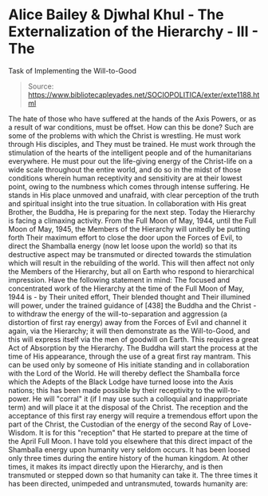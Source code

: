 # Alice Bailey & Djwhal Khul - The Externalization of the Hierarchy - III - The
Task of Implementing the Will-to-Good

> Source: https://www.bibliotecapleyades.net/SOCIOPOLITICA/exter/exte1188.html

The hate of those who have suffered at the hands of the Axis Powers, or as a result of war conditions, must be offset. How can this be done? Such are some of the problems with which the Christ is wrestling. He must work through His disciples, and They must be trained. He must work through the stimulation of the hearts of the intelligent people and of the humanitarians everywhere. He must pour out the life-giving energy of the Christ-life on a wide scale throughout the entire world, and do so in the midst of those conditions wherein human receptivity and sensitivity are at their lowest point, owing to the numbness which comes through intense suffering. He stands in His place unmoved and unafraid, with clear perception of the truth and spiritual insight into the true situation. In collaboration with His great Brother, the Buddha, He is preparing for the next step.
Today the Hierarchy is facing a climaxing activity. From the Full Moon of May, 1944, until the Full Moon of May, 1945, the Members of the Hierarchy will unitedly be putting forth Their maximum effort to close the door upon the Forces of Evil, to direct the Shamballa energy (now let loose upon the world) so that its destructive aspect may be transmuted or directed towards the stimulation which will result in the rebuilding of the world. This will then affect not only the Members of the Hierarchy, but all on Earth who respond to hierarchical impression. Have the following statement in mind:
The focused and concentrated work of the Hierarchy at the time of the Full Moon of May, 1944 is - by Their united effort, Their blended thought and Their illumined will power, under the trained guidance of [438] the Buddha and the Christ - to withdraw the energy of the will-to-separation and aggression (a distortion of first ray energy) away from the Forces of Evil and channel it again, via the Hierarchy; it will then demonstrate as the Will-to-Good, and this will express itself via the men of goodwill on Earth. This requires a great Act of Absorption by the Hierarchy.
The Buddha will start the process at the time of His appearance, through the use of a great first ray mantram. This can be used only by someone of His initiate standing and in collaboration with the Lord of the World. He will thereby deflect the Shamballa force which the Adepts of the Black Lodge have turned loose into the Axis nations; this has been made possible by their receptivity to the will-to-power. He will "corral" it (if I may use such a colloquial and inappropriate term) and will place it at the disposal of the Christ. The reception and the acceptance of this first ray energy will require a tremendous effort upon the part of the Christ, the Custodian of the energy of the second Ray of Love-Wisdom. It is for this "reception" that He started to prepare at the time of the April Full Moon.
I have told you elsewhere that this direct impact of the Shamballa energy upon humanity very seldom occurs. It has been loosed only three times during the entire history of the human kingdom. At other times, it makes its impact directly upon the Hierarchy, and is then transmuted or stepped down so that humanity can take it. The three times it has been directed, unimpeded and untransmuted, towards humanity are:
